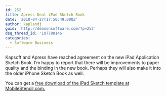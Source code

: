 ```yaml
---
id: 252
title: Apress Deal iPad Sketch Book
date: '2010-04-27T17:50:49.000Z'
author: kaplandj
guid: 'http://deanonsoftware.com/?p=252'
dsq_thread_id: '107788146'
categories:
  - Software Business
---
```

Kapsoft and Apress have reached agreement on the new iPad Application Sketch Book. I’m happy to report that there will be improvements to paper quality and the binding in the new book. Perhaps they will also make it into the older iPhone Sketch Book as well.

You can get a [free download of the iPad Sketch template at MobileStencil.com.](http://mobilestencil.com/)
